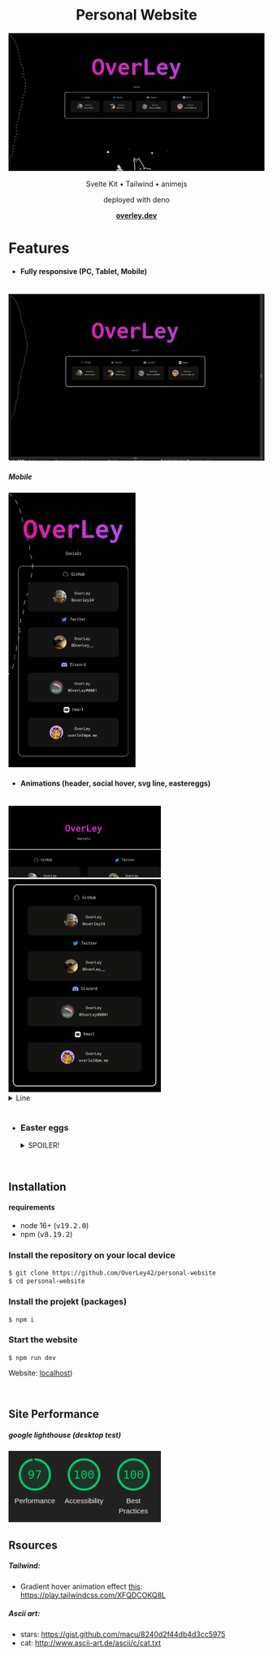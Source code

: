 <h1 align="center"> Personal Website </h1>

<img src="images/page.png" alt="">
<p align="center">Svelte Kit • Tailwind • animejs</p>
<p align="center">deployed with deno</p>
<p align="center">
  <a href="https://overley.dev"><strong>overley.dev</strong></a>
</p>
  
<h1>Features</h1>

- #### Fully responsive (**PC, Tablet, Mobile**)
<br/>
<img src="images/responsive.gif" alt="">
<br/>

##### Mobile
<img src="images/mobile.png" width="250px" alt="">

- #### Animations (**header, social hover, svg line, eastereggs**)

<br/>
<img src="images/header.gif" width="300px" alt="">
<img src="images/social-hover.gif" width="300px" alt="">
<details>
  <summary>Line</summary>
<img src="images/line.gif" alt="">
</details>

<br/>

- ### Easter eggs
    <details>
      <summary>SPOILER!</summary>

      - click the cat (for shooting star animation)

      - press <kbd>C</kbd> now the side spin one time

      - press <kbd>F12</kbd> and look in the console section with your webbrowser dev tools (you should see a cat and stars in ASCII)
    </details>

<br/>

## Installation

#### requirements

- node 16+ (<kbd>v19.2.0</kbd>)
- npm (<kbd>v8.19.2</kbd>)


### Install the repository on your local device

```console
$ git clone https://github.com/OverLey42/personal-website
$ cd personal-website
```

### Install the projekt (packages)

```console
$ npm i
```

### Start the website

```console
$ npm run dev
```
Website: [localhost](http://localhost:5173/))

<br/>

## Site Performance
##### google lighthouse (desktop test)
<img src="images/performance.png" width="300px" alt="">

<br/>

## Rsources

##### Tailwind:

- Gradient hover animation effect [this](https://github.com/OverLey42/personal-website/edit/main/README.md#animations-header-social-hover-svg-line-eastereggs): https://play.tailwindcss.com/XFQDCOKQ8L

##### Ascii art:

- stars: https://gist.github.com/macu/8240d2f44db4d3cc5975
- cat: http://www.ascii-art.de/ascii/c/cat.txt
